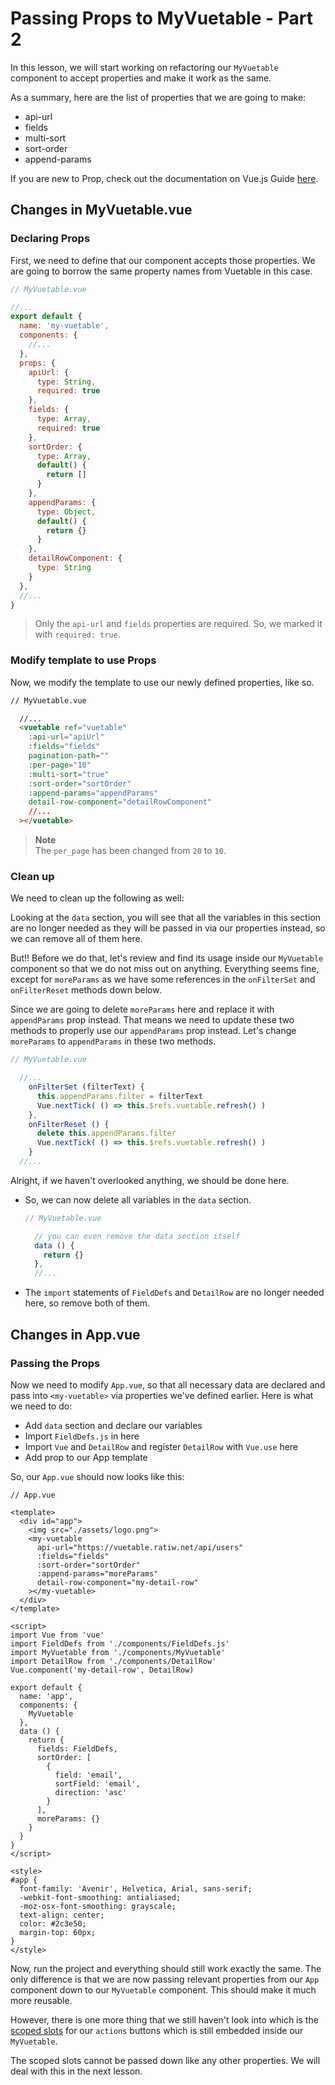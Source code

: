 # Passing Props to MyVuetable - Part 2

In this lesson, we will start working on refactoring our `MyVuetable` component to accept properties and make it work as the same.

As a summary, here are the list of properties that we are going to make:
- api-url
- fields
- multi-sort
- sort-order
- append-params

If you are new to Prop, check out the documentation on Vue.js Guide [here](https://vuejs.org/v2/guide/components.html#Props).

## Changes in MyVuetable.vue

### Declaring Props

First, we need to define that our component accepts those properties. We are going to borrow the same property names from Vuetable in this case.

```javascript
// MyVuetable.vue

//...
export default {
  name: 'my-vuetable',
  components: {
    //...
  },
  props: {
    apiUrl: {
      type: String,
      required: true
    },
    fields: {
      type: Array,
      required: true
    },
    sortOrder: {
      type: Array,
      default() {
        return []
      }
    },
    appendParams: {
      type: Object,
      default() {
        return {}
      }
    },
    detailRowComponent: {
      type: String
    }
  },
  //...
}
```

> Only the `api-url` and `fields` properties are required. So, we marked it with `required: true`.

### Modify template to use Props

Now, we modify the template to use our newly defined properties, like so.

```html
// MyVuetable.vue

  //...
  <vuetable ref="vuetable"
    :api-url="apiUrl"
    :fields="fields"
    pagination-path=""
    :per-page="10"
    :multi-sort="true"
    :sort-order="sortOrder"
    :append-params="appendParams"
    detail-row-component="detailRowComponent"
    //...
  ></vuetable>

```

> __Note__    
> The `per_page` has been changed from `20` to `10`.

### Clean up

We need to clean up the following as well:

Looking at the `data` section, you will see that all the variables in this section are no longer needed as they will be passed in via our properties instead, so we can remove all of them here.

But!! Before we do that, let's review and find its usage inside our `MyVuetable` component so that we do not miss out on anything. Everything seems fine, except for `moreParams` as we have some references in the `onFilterSet` and `onFilterReset` methods down below.

Since we are going to delete `moreParams` here and replace it with `appendParams` prop instead. That means we need to update these two methods to properly use our `appendParams` prop instead. Let's change `moreParams` to `appendParams` in these two methods.

```javascript
// MyVuetable.vue

  //...
    onFilterSet (filterText) {
      this.appendParams.filter = filterText
      Vue.nextTick( () => this.$refs.vuetable.refresh() )
    },
    onFilterReset () {
      delete this.appendParams.filter
      Vue.nextTick( () => this.$refs.vuetable.refresh() )
    }
  //...
```

Alright, if we haven't overlooked anything, we should be done here. 

- So, we can now delete all variables in the `data` section.

  ```javascript
  // MyVuetable.vue

    // you can even remove the data section itself
    data () {
      return {}
    },
    //...
  ```

- The `import` statements of `FieldDefs` and `DetailRow` are no longer needed here, so remove both of them. 

## Changes in App.vue

### Passing the Props 

Now we need to modify `App.vue`, so that all necessary data are declared and pass into `<my-vuetable>` via properties we've defined earlier. Here is what we need to do:
- Add `data` section and declare our variables
- Import `FieldDefs.js` in here 
- Import `Vue` and `DetailRow` and register `DetailRow` with `Vue.use` here
- Add prop to our App template

So, our `App.vue` should now looks like this:

```vue
// App.vue

<template>
  <div id="app">
    <img src="./assets/logo.png">
    <my-vuetable
      api-url="https://vuetable.ratiw.net/api/users"
      :fields="fields"
      :sort-order="sortOrder"
      :append-params="moreParams"
      detail-row-component="my-detail-row"
    ></my-vuetable>
  </div>
</template>

<script>
import Vue from 'vue'
import FieldDefs from './components/FieldDefs.js'
import MyVuetable from './components/MyVuetable'
import DetailRow from './components/DetailRow'
Vue.component('my-detail-row', DetailRow)

export default {
  name: 'app',
  components: {
    MyVuetable
  },
  data () {
    return {
      fields: FieldDefs,
      sortOrder: [
        {
          field: 'email',
          sortField: 'email',
          direction: 'asc'
        }
      ],
      moreParams: {}
    }
  }  
}
</script>

<style>
#app {
  font-family: 'Avenir', Helvetica, Arial, sans-serif;
  -webkit-font-smoothing: antialiased;
  -moz-osx-font-smoothing: grayscale;
  text-align: center;
  color: #2c3e50;
  margin-top: 60px;
}
</style> 
```

Now, run the project and everything should still work exactly the same. The only difference is that we are now passing relevant properties from our `App` component down to our `MyVuetable` component. This should make it much more reusable.

However, there is one more thing that we still haven't look into which is the [scoped slots](https://vuejs.org/v2/guide/components.html#Scoped-Slots) for our `actions` buttons which is still embedded inside our `MyVuetable`.

The scoped slots cannot be passed down like any other properties. We will deal with this in the next lesson.





